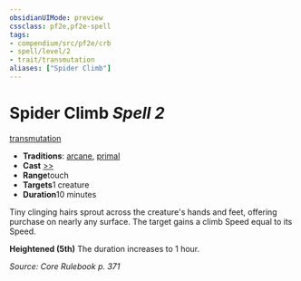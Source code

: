 ```yaml
---
obsidianUIMode: preview
cssclass: pf2e,pf2e-spell
tags:
- compendium/src/pf2e/crb
- spell/level/2
- trait/transmutation
aliases: ["Spider Climb"]
---
```

# Spider Climb *Spell 2*   
[transmutation](../../rules/traits/transmutation.md)  

- **Traditions**: [arcane](../../rules/traits/arcane.md), [primal](../../rules/traits/primal.md)
- **Cast** [>>](../../rules/core-rulebook/chapter-9-playing-the-game.md#Actions "Two-Action") 
- **Range**touch
- **Targets**1 creature
- **Duration**10 minutes

Tiny clinging hairs sprout across the creature's hands and feet, offering purchase on nearly any surface. The target gains a climb Speed equal to its Speed.

**Heightened (5th)** The duration increases to 1 hour.

*Source: Core Rulebook p. 371*